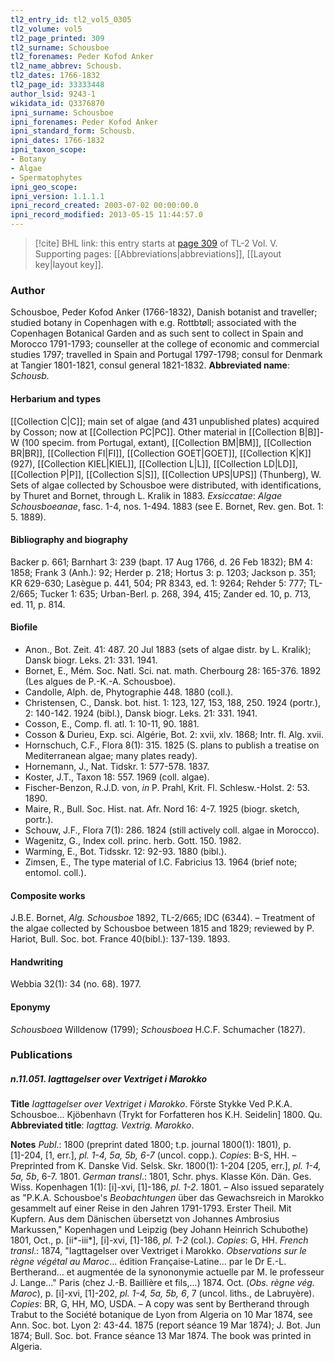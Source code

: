 ```yaml
---
tl2_entry_id: tl2_vol5_0305
tl2_volume: vol5
tl2_page_printed: 309
tl2_surname: Schousboe
tl2_forenames: Peder Kofod Anker
tl2_name_abbrev: Schousb.
tl2_dates: 1766-1832
tl2_page_id: 33333448
author_lsid: 9243-1
wikidata_id: Q3376870
ipni_surname: Schousboe
ipni_forenames: Peder Kofod Anker
ipni_standard_form: Schousb.
ipni_dates: 1766-1832
ipni_taxon_scope: 
- Botany
- Algae
- Spermatophytes
ipni_geo_scope: 
ipni_version: 1.1.1.1
ipni_record_created: 2003-07-02 00:00:00.0
ipni_record_modified: 2013-05-15 11:44:57.0
---
```



> [!cite] BHL link: this entry starts at [page 309](https://www.biodiversitylibrary.org/page/33333448) of TL-2 Vol. V.
> Supporting pages: [[Abbreviations|abbreviations]], [[Layout key|layout key]].

### Author

Schousboe, Peder Kofod Anker (1766-1832), Danish botanist and traveller; studied botany in Copenhagen with e.g. Rottbtøll; associated with the Copenhagen Botanical Garden and as such sent to collect in Spain and Morocco 1791-1793; counseller at the college of economic and commercial studies 1797; travelled in Spain and Portugal 1797-1798; consul for Denmark at Tangier 1801-1821, consul general 1821-1832. 
**Abbreviated name**: *Schousb.*

#### Herbarium and types

[[Collection C|C]]; main set of algae (and 431 unpublished plates) acquired by Cosson; now at [[Collection PC|PC]]. Other material in [[Collection B|B]]-W (100 specim. from Portugal, extant), [[Collection BM|BM]], [[Collection BR|BR]], [[Collection FI|FI]], [[Collection GOET|GOET]], [[Collection K|K]] (927), [[Collection KIEL|KIEL]], [[Collection L|L]], [[Collection LD|LD]], [[Collection P|P]], [[Collection S|S]], [[Collection UPS|UPS]] (Thunberg), W. Sets of algae collected by Schousboe were distributed, with identifications, by Thuret and Bornet, through L. Kralik in 1883.
*Exsiccatae*: *Algae Schousboeanae*, fasc. 1-4, nos. 1-494. 1883 (see E. Bornet, Rev. gen. Bot. 1: 5. 1889).

#### Bibliography and biography

Backer p. 661; Barnhart 3: 239 (bapt. 17 Aug 1766, d. 26 Feb 1832); BM 4: 1858; Frank 3 (Anh.): 92; Herder p. 218; Hortus 3: p. 1203; Jackson p. 351; KR 629-630; Lasègue p. 441, 504; PR 8343, ed. 1: 9264; Rehder 5: 777; TL-2/665; Tucker 1: 635; Urban-Berl. p. 268, 394, 415; Zander ed. 10, p. 713, ed. 11, p. 814.

#### Biofile

- Anon., Bot. Zeit. 41: 487. 20 Jul 1883 (sets of algae distr. by L. Kralik); Dansk biogr. Leks. 21: 331. 1941.
- Bornet, E., Mém. Soc. Natl. Sci. nat. math. Cherbourg 28: 165-376. 1892 (Les algues de P.-K.-A. Schousboe).
- Candolle, Alph. de, Phytographie 448. 1880 (coll.).
- Christensen, C., Dansk. bot. hist. 1: 123, 127, 153, 188, 250. 1924 (portr.), 2: 140-142. 1924 (bibl.), Dansk biogr. Leks. 21: 331. 1941.
- Cosson, E., Comp. fl. atl. 1: 10-11, 90. 1881.
- Cosson & Durieu, Exp. sci. Algérie, Bot. 2: xvii, xlv. 1868; Intr. fl. Alg. xvii.
- Hornschuch, C.F., Flora 8(1): 315. 1825 (S. plans to publish a treatise on Mediterranean algae; many plates ready).
- Hornemann, J., Nat. Tidskr. 1: 577-578. 1837.
- Koster, J.T., Taxon 18: 557. 1969 (coll. algae).
- Fischer-Benzon, R.J.D. von, *in* P. Prahl, Krit. Fl. Schlesw.-Holst. 2: 53. 1890.
- Maire, R., Bull. Soc. Hist. nat. Afr. Nord 16: 4-7. 1925 (biogr. sketch, portr.).
- Schouw, J.F., Flora 7(1): 286. 1824 (still actively coll. algae in Morocco).
- Wagenitz, G., Index coll. princ. herb. Gott. 150. 1982.
- Warming, E., Bot. Tidsskr. 12: 92-93. 1880 (bibl.).
- Zimsen, E., The type material of I.C. Fabricius 13. 1964 (brief note; entomol. coll.).

#### Composite works

J.B.E. Bornet, *Alg. Schousboe* 1892, TL-2/665; IDC (6344). – Treatment of the algae collected by Schousboe between 1815 and 1829; reviewed by P. Hariot, Bull. Soc. bot. France 40(bibl.): 137-139.
1893.

#### Handwriting

Webbia 32(1): 34 (no. 68). 1977.

#### Eponymy

*Schousboea* Willdenow (1799); *Schousboea* H.C.F. Schumacher (1827).

### Publications

##### n.11.051. Iagttagelser over Vextriget i Marokko

**Title**
*Iagttagelser over Vextriget i Marokko*. Förste Stykke Ved P.K.A. Schousboe... Kjöbenhavn (Trykt for Forfatteren hos K.H. Seidelin\] 1800. Qu.
**Abbreviated title**: *Iagttag. Vextrig. Marokko*.

**Notes**
*Publ*.: 1800 (preprint dated 1800; t.p. journal 1800(1): 1801), p. \[1\]-204, \[1, err.\], *pl. 1-4, 5a, 5b, 6-7* (uncol. copp.). *Copies*: B-S, HH. – Preprinted from K. Danske Vid. Selsk. Skr. 1800(1): 1-204 \[205, err.\], *pl. 1-4, 5a, 5b*, 6-7. 1801.
*German transl*.: 1801, Schr. phys. Klasse Kön. Dän. Ges. Wiss. Kopenhagen 1(1): \[i\]-xvi, \[1\]-186, *pl. 1-2*. 1801. – Also issued separately as "P.K.A. Schousboe's *Beobachtungen* über das Gewachsreich in Marokko gesammelt auf einer Reise in den Jahren 1791-1793. Erster Theil. Mit Kupfern. Aus dem Dänischen übersetzt von Johannes Ambrosius Markussen," Kopenhagen und Leipzig (bey Johann Heinrich Schubothe) 1801, Oct., p. \[ii\*-iii\*\], \[i\]-xvi, \[1\]-186, *pl. 1-2* (col.). *Copies*: G, HH.
*French transl*.: 1874, "Iagttagelser over Vextriget i Marokko. *Observations sur le règne végétal au Maroc*... édition Française-Latine... par le Dr E.-L. Bertherand... et augmentée de la synononymie actuelle par M. le professeur J. Lange..." Paris (chez J.-B. Baillière et fils,...) 1874. Oct. (*Obs. règne vég. Maroc*), p. \[i\]-xvi, \[1\]-202, *pl. 1-4, 5a, 5b, 6*, 7 (uncol. liths., de Labruyère). *Copies*: BR, G, HH, MO, USDA. – A copy was sent by Bertherand through Trabut to the Société botanique de Lyon from Algeria on 10 Mar 1874, see Ann. Soc. bot. Lyon 2: 43-44. 1875 (report séance 19 Mar 1874); J. Bot. Jun 1874; Bull. Soc. bot. France séance 13 Mar 1874. The book was printed in Algeria.

